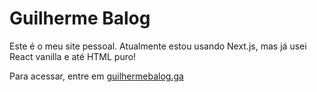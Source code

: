 # Guilherme Balog

Este é o meu site pessoal. Atualmente estou usando Next.js, mas já usei React vanilla e até HTML puro!

Para acessar, entre em [guilhermebalog.ga](https://guilhermebalog.ga)
